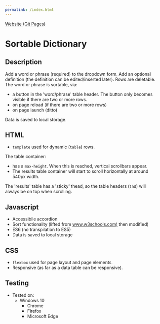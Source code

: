 ```yaml
---
permalink: /index.html
---
```


[Website (Git Pages)](https://chrisnajman.github.io/sortable-dictionary)

# Sortable Dictionary

## Description

Add a word or phrase (required) to the dropdown form. Add an optional definition (the definition can be edited/inserted later). Rows are deletable.
The word or phrase is sortable, via:

- a button in the 'word/phrase' table header. The button only becomes visible if there are two or more rows.
- on page reload (if there are two or more rows)
- on page launch (ditto)

Data is saved to local storage.

## HTML

- `template` used for dynamic (`table`) rows.

The table container:

- has a `max-height`. When this is reached, vertical scrollbars appear.
- The results table container will start to scroll horizontally at around 540px width.

The 'results' table has a 'sticky' thead, so the table headers (`th`s) will always be on top when scrolling.

## Javascript

- Accessibile accordion
- Sort functionality (lifted from [www.w3schools.com)](https://www.w3schools.com/howto/tryit.asp?filename=tryhow_js_sort_table_desc) then modified)
- ES6 (no transpilation to ES5)
- Data is saved to local storage

## CSS

- `flexbox` used for page layout and page elements.
- Responsive (as far as a data table can be responsive).

## Testing

- Tested on:
  - Windows 10
    - Chrome
    - Firefox
    - Microsoft Edge
